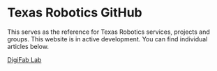 # Texas Robotics GitHub

This serves as the reference for Texas Robotics services, projects and groups.
This website is in active development. You can find individual articles below.


[DigiFab Lab](/labs/DigiFab.md)
